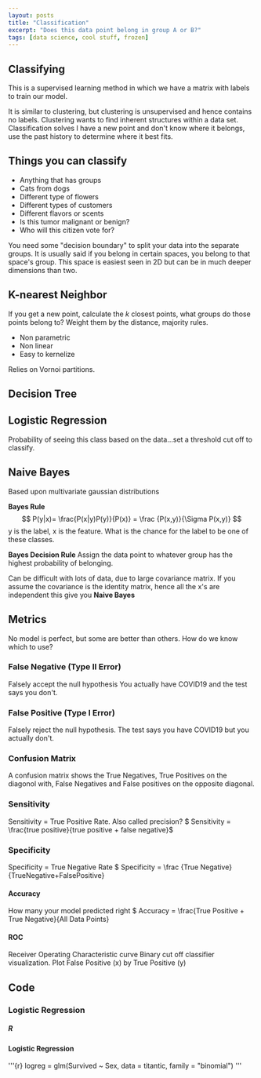 ```yaml
---
layout: posts
title: "Classification"
excerpt: "Does this data point belong in group A or B?"
tags: [data science, cool stuff, frozen]
---
```


## Classifying
This is a supervised learning method in which we have a matrix with labels to train our model.

It is similar to clustering, but clustering is unsupervised and hence contains no labels. Clustering wants to find inherent structures within a data set. Classification solves I have a new point and don't know where it belongs, use the past history to determine where it best fits.

## Things you can classify
- Anything that has groups
- Cats from dogs
- Different type of flowers
- Different types of customers
- Different flavors or scents
- Is this tumor malignant or benign?
- Who will this citizen vote for?


You need some "decision boundary" to split your data into the separate groups. It is usually said if you belong in certain spaces, you belong to that space's group. This space is easiest seen in 2D but can be in much deeper dimensions than two.


## K-nearest Neighbor
If you get a new point, calculate the *k* closest points, what groups do those points belong to? Weight them by the distance, majority rules.

- Non parametric
- Non linear
- Easy to kernelize

Relies on Vornoi partitions.

## Decision Tree

## Logistic Regression

Probability of seeing this class based on the data...set a threshold cut off to classify.

## Naive Bayes

Based upon multivariate gaussian distributions

**Bayes Rule**
$$ P(y|x)= \frac{P(x|y)P(y)}{P(x)} = \frac {P(x,y)}{\Sigma P(x,y)} $$
y is the label, x is the feature. What is the chance for the label to be one of these classes.

**Bayes Decision Rule**
Assign the data point to whatever group has the highest probability of belonging.

Can be difficult with lots of data, due to large covariance matrix. If you assume the covariance is the identity matrix, hence all the x's are independent this give you **Naive Bayes**



## Metrics
No model is perfect, but some are better than others. How do we know which to use?

### False Negative (Type II Error)
Falsely accept the null hypothesis
You actually have COVID19 and the test says you don't.

### False Positive (Type I Error)
Falsely reject the null hypothesis.
The test says you have COVID19 but you actually don't.

### Confusion Matrix
A confusion matrix shows the True Negatives, True Positives on the diagonol with, False Negatives and False positives on the opposite diagonal.

### Sensitivity
Sensitivity = True Positive Rate. Also called precision?
$ Sensitivity = \frac{true positive}{true positive + false negative}$

### Specificity
Specificity = True Negative Rate
$ Specificity = \frac {True Negative} {TrueNegative+FalsePositive}

#### Accuracy
How many your model predicted right
$ Accuracy = \frac{True Positive + True Negative}{All Data Points}

#### ROC
Receiver Operating Characteristic curve
Binary cut off classifier visualization.
Plot False Positive (x) by True Positive (y)









## Code



### Logistic Regression

##### R
#### Logistic Regression
'''{r}
logreg = glm(Survived ~ Sex, data = titantic, family = "binomial")
'''
